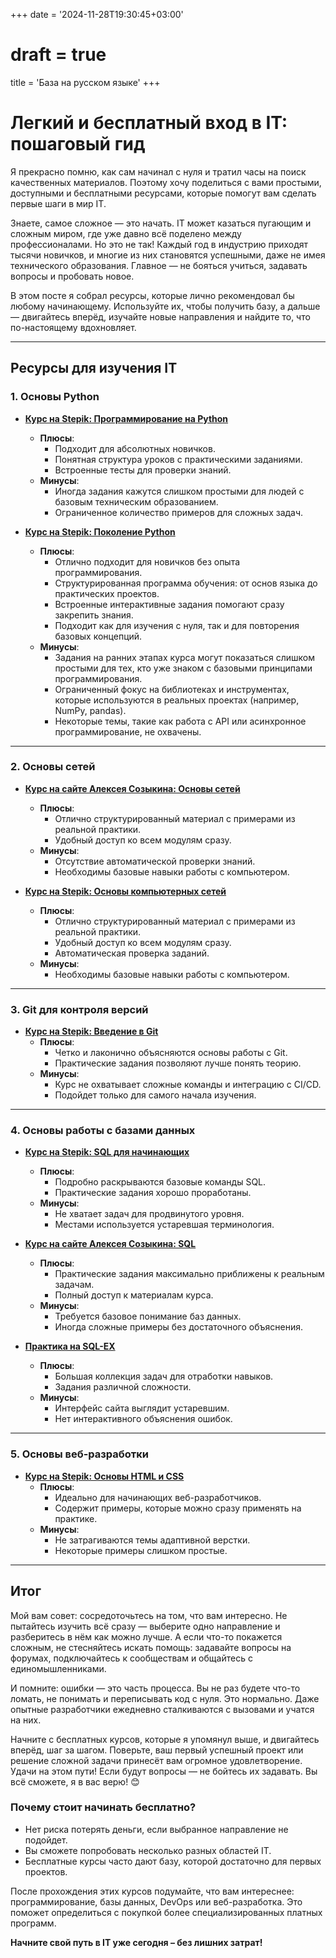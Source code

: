+++
date = '2024-11-28T19:30:45+03:00'
# draft = true
title = 'База на русском языке'
+++

# Легкий и бесплатный вход в IT: пошаговый гид

Я прекрасно помню, как сам начинал с нуля и тратил часы на поиск качественных материалов. Поэтому хочу поделиться с вами простыми, доступными и бесплатными ресурсами, которые помогут вам сделать первые шаги в мир IT.

Знаете, самое сложное — это начать. IT может казаться пугающим и сложным миром, где уже давно всё поделено между профессионалами. Но это не так! Каждый год в индустрию приходят тысячи новичков, и многие из них становятся успешными, даже не имея технического образования. Главное — не бояться учиться, задавать вопросы и пробовать новое.

В этом посте я собрал ресурсы, которые лично рекомендовал бы любому начинающему. Используйте их, чтобы получить базу, а дальше — двигайтесь вперёд, изучайте новые направления и найдите то, что по-настоящему вдохновляет.

---

## Ресурсы для изучения IT

### **1. Основы Python**

- **[Курс на Stepik: Программирование на Python](https://stepik.org/course/67/promo?search=6151960490)**

  - **Плюсы**:
    - Подходит для абсолютных новичков.
    - Понятная структура уроков с практическими заданиями.
    - Встроенные тесты для проверки знаний.
  - **Минусы**:
    - Иногда задания кажутся слишком простыми для людей с базовым техническим образованием.
    - Ограниченное количество примеров для сложных задач.

- **[Курс на Stepik: Поколение Python](https://stepik.org/course/58852/promo?search=6157209553)**
  - **Плюсы**:
    - Отлично подходит для новичков без опыта программирования.
    - Структурированная программа обучения: от основ языка до практических проектов.
    - Встроенные интерактивные задания помогают сразу закрепить знания.
    - Подходит как для изучения с нуля, так и для повторения базовых концепций.
  - **Минусы**:
    - Задания на ранних этапах курса могут показаться слишком простыми для тех, кто уже знаком с базовыми принципами программирования.
    - Ограниченный фокус на библиотеках и инструментах, которые используются в реальных проектах (например, NumPy, pandas).
    - Некоторые темы, такие как работа с API или асинхронное программирование, не охвачены.

---

### **2. Основы сетей**

- **[Курс на сайте Алексея Созыкина: Основы сетей](https://www.asozykin.ru/courses/networks_online)**

  - **Плюсы**:
    - Отлично структурированный материал с примерами из реальной практики.
    - Удобный доступ ко всем модулям сразу.
  - **Минусы**:
    - Отсутствие автоматической проверки знаний.
    - Необходимы базовые навыки работы с компьютером.

- **[Курс на Stepik: Основы компьютерных сетей](https://stepik.org/course/208904/promo?search=6151829654)**
  - **Плюсы**:
    - Отлично структурированный материал с примерами из реальной практики.
    - Удобный доступ ко всем модулям сразу.
    - Автоматическая проверка заданий.
  - **Минусы**:
    - Необходимы базовые навыки работы с компьютером.

---

### **3. Git для контроля версий**

- **[Курс на Stepik: Введение в Git](https://stepik.org/course/4138/promo?search=6157201432)**
  - **Плюсы**:
    - Четко и лаконично объясняются основы работы с Git.
    - Практические задания позволяют лучше понять теорию.
  - **Минусы**:
    - Курс не охватывает сложные команды и интеграцию с CI/CD.
    - Подойдет только для самого начала изучения.

---

### **4. Основы работы с базами данных**

- **[Курс на Stepik: SQL для начинающих](https://stepik.org/course/2614/promo?search=6151876599)**

  - **Плюсы**:
    - Подробно раскрываются базовые команды SQL.
    - Практические задания хорошо проработаны.
  - **Минусы**:
    - Не хватает задач для продвинутого уровня.
    - Местами используется устаревшая терминология.

- **[Курс на сайте Алексея Созыкина: SQL](https://www.asozykin.ru/courses/sql)**

  - **Плюсы**:
    - Практические задания максимально приближены к реальным задачам.
    - Полный доступ к материалам курса.
  - **Минусы**:
    - Требуется базовое понимание баз данных.
    - Иногда сложные примеры без достаточного объяснения.

- **[Практика на SQL-EX](https://www.sql-ex.ru/)**
  - **Плюсы**:
    - Большая коллекция задач для отработки навыков.
    - Задания различной сложности.
  - **Минусы**:
    - Интерфейс сайта выглядит устаревшим.
    - Нет интерактивного объяснения ошибок.

---

### **5. Основы веб-разработки**

- **[Курс на Stepik: Основы HTML и CSS](https://stepik.org/course/52164/promo?search=6157231192)**
  - **Плюсы**:
    - Идеально для начинающих веб-разработчиков.
    - Содержит примеры, которые можно сразу применять на практике.
  - **Минусы**:
    - Не затрагиваются темы адаптивной верстки.
    - Некоторые примеры слишком простые.

---

## Итог

Мой вам совет: сосредоточьтесь на том, что вам интересно. Не пытайтесь изучить всё сразу — выберите одно направление и разберитесь в нём как можно лучше. А если что-то покажется сложным, не стесняйтесь искать помощь: задавайте вопросы на форумах, подключайтесь к сообществам и общайтесь с единомышленниками.

И помните: ошибки — это часть процесса. Вы не раз будете что-то ломать, не понимать и переписывать код с нуля. Это нормально. Даже опытные разработчики ежедневно сталкиваются с вызовами и учатся на них.

Начните с бесплатных курсов, которые я упомянул выше, и двигайтесь вперёд, шаг за шагом. Поверьте, ваш первый успешный проект или решение сложной задачи принесёт вам огромное удовлетворение. Удачи на этом пути! Если будут вопросы — не бойтесь их задавать. Вы всё сможете, я в вас верю! 😊

### **Почему стоит начинать бесплатно?**

- Нет риска потерять деньги, если выбранное направление не подойдет.
- Вы сможете попробовать несколько разных областей IT.
- Бесплатные курсы часто дают базу, которой достаточно для первых проектов.

После прохождения этих курсов подумайте, что вам интереснее: программирование, базы данных, DevOps или веб-разработка. Это поможет определиться с покупкой более специализированных платных программ.

**Начните свой путь в IT уже сегодня – без лишних затрат!**
